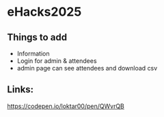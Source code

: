 # eHacks2025

## Things to add
- Information
- Login for admin & attendees
- admin page can see attendees and download csv

## Links:
https://codepen.io/loktar00/pen/QWvrQB
